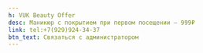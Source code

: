 ```yaml
---
h: VUK Beauty Offer
desc: Маникюр с покрытием при первом посещении — 999₽
link: tel:+7(929)924-34-37
btn_text: Связаться с администратором
---
```

